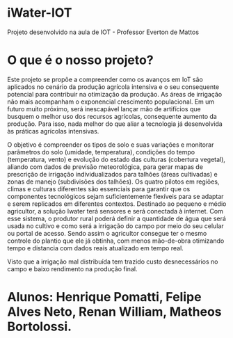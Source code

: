 # iWater-IOT
Projeto desenvolvido na aula de IOT - Professor Everton de Mattos

# O que é o nosso projeto?

Este projeto se propõe a compreender como os avanços em IoT são aplicados no cenário da produção agrícola intensiva e o seu consequente potencial para contribuir na otimização da produção. As áreas de irrigação não mais acompanham o exponencial crescimento populacional. Em um futuro muito próximo, será inescapável lançar mão de artifícios que busquem o melhor uso dos recursos agrícolas, consequente aumento da produção. Para isso, nada melhor do que aliar a tecnologia já desenvolvida às práticas agrícolas intensivas.

O objetivo é compreender os tipos de solo e suas variações e monitorar parâmetros do solo (umidade, temperatura), condições do tempo (temperatura, vento) e evolução do estado das culturas (cobertura vegetal), aliando com dados de previsão meteorológica, para gerar mapas de prescrição de irrigação individualizados para talhões (áreas cultivadas) e zonas de manejo (subdivisões dos talhões). Os quatro pilotos em regiões, climas e culturas diferentes são essenciais para garantir que os componentes tecnológicos sejam suficientemente flexíveis para se adaptar e serem replicados em diferentes contextos.
Destinado ao pequeno e médio agricultor, a solução Iwater terá sensores e será conectada à internet. Com esse sistema, o produtor rural poderá definir a quantidade de água que será usada no cultivo e como será a irrigação do campo por meio do seu celular ou portal de acesso. Sendo assim o agricultor consegue ter o mesmo controle do plantio que ele já obtinha, com menos mão-de-obra otimizando tempo e distancia com dados reais atualizado em tempo real.
	
Visto que a irrigação mal distribuída tem trazido custo desnecessários no campo e baixo rendimento na produção final.

# Alunos: Henrique Pomatti, Felipe Alves Neto, Renan William, Matheos Bortolossi.
